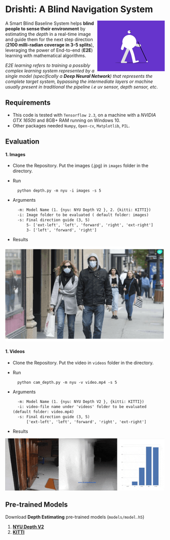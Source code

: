 # Drishti: A Blind Navigation System

<img src="blind2.gif" height="160" align="right">

A Smart Blind Baseline System helps **blind people to sense their environment** by estimating the *depth* in a real-time image and guide them for the next step direction (**2100 milli-radian  coverage in 3-5  splits**), leveraging the power of End-to-end (**E2E**) learning with mathematical algorithms.

*E2E learning refers to training a possibly complex learning system represented by a single model (specifically a **Deep Neural Network**) that represents the complete target system, bypassing the intermediate layers or machine usually present in traditional the pipeline i.e uv sensor, depth sensor, etc*.

## Requirements
* This code is tested with `Tensorflow 2.3`,  on a machine with a *NVIDIA GTX 1650ti* and 8GB+ RAM running on Windows 10.
* Other packages needed `Numpy`, `Open-cv`, `Matplotlib`, `PIL`.

## Evaluation

#### 1. Images

* Clone the Repository. Put the images (.jpg) in `images` folder in the directory.
* Run

        python depth.py -m nyu -i images -s 5
        
* Arguments
        
        -m: Model Name (1. {nyu: NYU Depth V2 }, 2. {kitti: KITTI})
        -i: Image folder to be evaluated ( default folder: images)
        -s: Final direction guide (3, 5)
            5- ['ext-left', 'left', 'forward', 'right', 'ext-right']
            3- ['left', 'forward', 'right']
            
* Results

<img src="results/result2.gif" height="300">


#### 1. Videos

* Clone the Repository. Put the video in `videos` folder in the directory.
* Run

        python cam_depth.py -m nyu -v video.mp4 -s 5
        
* Arguments
        
        -m: Model Name (1. {nyu: NYU Depth V2 }, {kitti: KITTI})
        -i: video-file name under 'videos' folder to be evaluated (default folder: video.mp4)
        -s: Final direction guide (3, 5)
            ['ext-left', 'left', 'forward', 'right', 'ext-right']
            
* Results


<img src="results/result0.gif">


## Pre-trained Models

Download **Depth Estimating** pre-trained models (`models/model.h5`)

1. <a href="https://s3-eu-west-1.amazonaws.com/densedepth/nyu.h5">**NYU Depth V2**</a>
2. <a href="https://s3-eu-west-1.amazonaws.com/densedepth/kitti.h5">**KITTI**</a>
        
        
